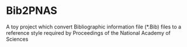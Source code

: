 # Bib2PNAS
A toy project which convert Bibliographic information file (*.Bib) files to a reference style required by Proceedings of the National Academy of Sciences
